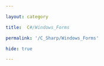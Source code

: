 ```yaml
---

layout: category

title:  C#/Windows_Forms

permalink: '/C_Sharp/Windows_Forms'

hide: true

---
```


